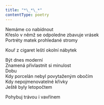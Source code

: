 ```yaml
---
title: "*\_*\_*"
contentType: poetry
---
```


<section>

Nemáme co nabídnout  
Křeslo v němž se odpoledne zbavuje vrásek  
Portréty matek prohledané stromy

</section>

<section>

Kouř z cigaret leští okolní nábytek

</section>

<section>

Být dnes moderní  
Znamená přivlastnit si minulost  
Dobu  
Kdy porcelán nebyl povytaženým obočím  
Kdy nepojmenovatelné křivky  
Ještě byly letopočtem

</section>

<section>

Pohybuj trávou i vavřínem

</section>
